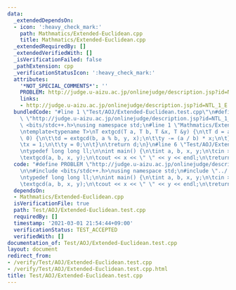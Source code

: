 ```yaml
---
data:
  _extendedDependsOn:
  - icon: ':heavy_check_mark:'
    path: Mathmatics/Extended-Euclidean.cpp
    title: Mathmatics/Extended-Euclidean.cpp
  _extendedRequiredBy: []
  _extendedVerifiedWith: []
  _isVerificationFailed: false
  _pathExtension: cpp
  _verificationStatusIcon: ':heavy_check_mark:'
  attributes:
    '*NOT_SPECIAL_COMMENTS*': ''
    PROBLEM: http://judge.u-aizu.ac.jp/onlinejudge/description.jsp?id=NTL_1_E
    links:
    - http://judge.u-aizu.ac.jp/onlinejudge/description.jsp?id=NTL_1_E
  bundledCode: "#line 1 \"Test/AOJ/Extended-Euclidean.test.cpp\"\n#define PROBLEM\
    \ \"http://judge.u-aizu.ac.jp/onlinejudge/description.jsp?id=NTL_1_E\"\n\n#include\
    \ <bits/stdc++.h>\nusing namespace std;\n#line 1 \"Mathmatics/Extended-Euclidean.cpp\"\
    \ntemplate<typename T>\nT extgcd(T a, T b, T &x, T &y) {\n\tT d = a;\n\tif(b !=\
    \ 0) {\n\t\td = extgcd(b, a % b, y, x);\n\t\ty -= (a / b) * x;\n\t} else {\n\t\
    \tx = 1;\n\t\ty = 0;\n\t}\n\treturn d;\n}\n#line 6 \"Test/AOJ/Extended-Euclidean.test.cpp\"\
    \ntypedef long long ll;\n\nint main() {\n\tint a, b, x, y;\n\tcin >> a >> b;\n\
    \textgcd(a, b, x, y);\n\tcout << x << \" \" << y << endl;\n\treturn 0;\n}\n"
  code: "#define PROBLEM \"http://judge.u-aizu.ac.jp/onlinejudge/description.jsp?id=NTL_1_E\"\
    \n\n#include <bits/stdc++.h>\nusing namespace std;\n#include \"../../Mathmatics/Extended-Euclidean.cpp\"\
    \ntypedef long long ll;\n\nint main() {\n\tint a, b, x, y;\n\tcin >> a >> b;\n\
    \textgcd(a, b, x, y);\n\tcout << x << \" \" << y << endl;\n\treturn 0;\n}"
  dependsOn:
  - Mathmatics/Extended-Euclidean.cpp
  isVerificationFile: true
  path: Test/AOJ/Extended-Euclidean.test.cpp
  requiredBy: []
  timestamp: '2021-03-01 21:54:44+09:00'
  verificationStatus: TEST_ACCEPTED
  verifiedWith: []
documentation_of: Test/AOJ/Extended-Euclidean.test.cpp
layout: document
redirect_from:
- /verify/Test/AOJ/Extended-Euclidean.test.cpp
- /verify/Test/AOJ/Extended-Euclidean.test.cpp.html
title: Test/AOJ/Extended-Euclidean.test.cpp
---
```

